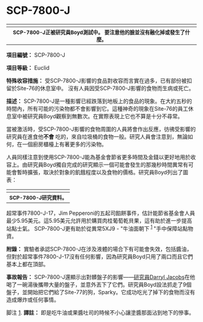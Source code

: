 # SCP-7800-J
                        



<table class='wiki-content-table'>
 <tr>
  <td colspan='2'
      rowspan='1' />
 </tr>
 <tr>
  <th colspan='2'
      rowspan='1'>
   <sup>SCP-7800-J&#27491;&#34987;&#30740;&#31350;&#21729;Boyd&#28204;&#35430;&#20013;&#12290; &#35201;&#27880;&#24847;&#20182;&#30340;&#33225;&#20006;&#27794;&#26377;&#34701;&#21270;&#25481;&#25110;&#30332;&#29983;&#20102;&#20160;&#40636;&#12290;</sup>
  </th>
 </tr>
</table>

**項目編號：**  SCP-7800-J

**項目等級：**  Euclid

**特殊收容措施：**  受SCP-7800-J影響的食品對收容而言實在過多，已有部份被扣留於Site-76的休息室中。 沒有人員因受SCP-7800-J影響的食物而生病或死亡。

**描述：** SCP-7800-J是一種影響已經跌落到地板上的食品的現象。在大約五秒的時間內，所有可能的污染物都不會影響到它。這種神奇的現象在Site-76的員工休息室中被研究員Boyd觀察到無數次。在實際表現上它也不算是十分不尋常。

當被激活時，受SCP-7800-J影響的食物周圍的人員將會作出反應，彷彿受影響的研究員在進食他**不會** 吃的，來自垃圾桶的食物一般。研究人員會注意到，無論如何，在一個廚房櫃檯上有著更多的污染物。

人員同樣注意到使用SCP-7800-J能為基金會節省更多時間及金錢以更好地用於收容上。由研究員Boyd獨自完成的研究顯示一個可能會發生的那幾秒時間異常有可能會暫時擴張，取決於對象的飢餓程度以及食物的價格。研究員Boyd列出了圖表：

<table class='wiki-content-table'>
 <tr>
  <td colspan='2'
      rowspan='1' />
 </tr>
 <tr>
  <th colspan='2'
      rowspan='1'>
   <sup>SCP-7800-J&#30740;&#31350;&#36039;&#26009;&#12290;</sup>
  </th>
 </tr>
</table>
超常事件7800-J-17，Jim Pepperoni的五起司餡餅事件，估計能節省基金會人員最少5.95美元。這5.95美元允許用於購買肉桂葡萄乾貝果，這有助於進一步提高站點士氣。 SCP-7800-J更有助於從異常5XJ9 - "牛油面朝下<sup class='footnoteref'>
 <a shape='rect' class='footnoteref' id='footnoteref-1' href='javascript:;' onclick='WIKIDOT.page.utils.scrollToReference(&apos;footnote-1&apos;)'>1</a>
</sup>"手中保障站點物資。

**附錄：** 實驗者承認SCP-7800-J在涉及液體的場合下有可能會失效，包括醬油，但對於超常事件7800-J-17沒有任何影響，因為研究員Boyd只用了兩口而且它們基本上都在頂部。

**事故報告：** SCP-7800-J還顯示出對髒盤子的影響——[研究員Darryl Jacobs](//scp-wiki-cn.wikidot.com/scp-885-j)在他喝了一碗湯後攜帶大量的盤子，並意外丟下了它們。研究員Boyd設法抓走了9個盤子，並開始把它們給了Site-77的狗，Sparky。它成功吃光了掉下的食物而沒有造成爆炸或任何事情。



脚注
<a shape='rect' href='javascript:;' onclick='WIKIDOT.page.utils.scrollToReference(&apos;footnoteref-1&apos;)'>1</a>. **譯註：** 即是吃牛油或果醬吐司的時候不小心讓塗醬那面沾到地下的慘事。


                    